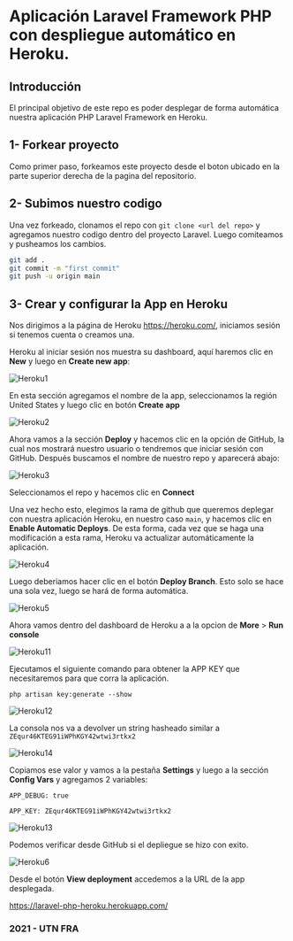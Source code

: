Aplicación Laravel Framework PHP con despliegue automático en Heroku.
==============================

## Introducción
El principal objetivo de este repo es poder desplegar de forma automática nuestra aplicación PHP Laravel Framework en Heroku.

## 1- Forkear proyecto
Como primer paso, forkeamos este proyecto desde el boton ubicado en la parte superior derecha de la pagina del repositorio.

## 2- Subimos nuestro codigo
Una vez forkeado, clonamos el repo con `git clone <url del repo>` y agregamos nuestro codigo dentro del proyecto Laravel.
Luego comiteamos y pusheamos los cambios.

```sh
git add .
git commit -m "first commit"
git push -u origin main
```

## 3- Crear y configurar la App en Heroku

Nos dirigimos a la página de Heroku https://heroku.com/, iniciamos sesión si tenemos cuenta o creamos una.

Heroku al iniciar sesión nos muestra su dashboard, aquí haremos clic en **New** y luego en **Create new app**:

![Heroku1](https://i.ibb.co/MVTSH69/heroku1.png)

En esta sección agregamos el nombre de la app, seleccionamos la región United States y luego clic en botón **Create app**

![Heroku2](https://i.ibb.co/TwPJnrW/heroku2.png)

Ahora vamos a la sección **Deploy** y hacemos clic en la opción de GitHub, la cual nos mostrará nuestro usuario o tendremos que iniciar sesión con GitHub. Después   buscamos el nombre de nuestro repo y aparecerá abajo:

![Heroku3](https://i.ibb.co/vZjZgD6/heroku3.png)

Seleccionamos el repo y hacemos clic en **Connect**

Una vez hecho esto, elegimos la rama de github que queremos deplegar con nuestra aplicación Heroku, en nuestro caso `main`, y hacemos clic en **Enable Automatic Deploys**. De esta forma, cada vez que se haga una modificación a esta rama, Heroku va actualizar automáticamente la aplicación.

![Heroku4](https://i.ibb.co/0Z1Psrx/heroku8.png)

Luego deberiamos hacer clic en el botón **Deploy Branch**. Esto solo se hace una sola vez, luego se hará de forma automática.

![Heroku5](https://i.ibb.co/sVYwVZx/heroku5.png)

Ahora vamos dentro del dashboard de Heroku a a la opcion de **More** > **Run console**

![Heroku11](https://i.ibb.co/Htvyp0x/11.png)

Ejecutamos el siguiente comando para obtener la APP KEY que necesitaremos para que corra la aplicación.

`php artisan key:generate --show`

![Heroku12](https://i.ibb.co/zJpkKDT/12.png)

La consola nos va a devolver un string hasheado similar a `ZEqur46KTEG91iWPhKGY42wtwi3rtkx2`

![Heroku14](https://i.ibb.co/93f688g/13.png)

Copiamos ese valor y vamos a la pestaña **Settings** y luego a la sección **Config Vars** y agregamos 2 variables:

`APP_DEBUG: true`

`APP_KEY: ZEqur46KTEG91iWPhKGY42wtwi3rtkx2`

![Heroku13](https://i.ibb.co/cxmyR1q/10.png)

Podemos verificar desde GitHub si el depliegue se hizo con exito.

![Heroku6](https://i.ibb.co/RQzHTzp/9.png)

Desde el botón **View deployment** accedemos a la URL de la app desplegada.

https://laravel-php-heroku.herokuapp.com/


### 2021 - UTN FRA
